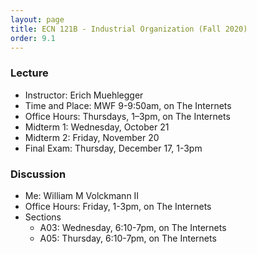 ```yaml
---
layout: page
title: ECN 121B - Industrial Organization (Fall 2020)
order: 9.1
---
```



### Lecture
* Instructor: Erich Muehlegger
* Time and Place: MWF 9-9:50am, on The Internets
* Office Hours: Thursdays, 1–3pm, on The Internets
* Midterm 1: Wednesday, October 21
* Midterm 2: Friday, November 20
* Final Exam: Thursday, December 17, 1-3pm


### Discussion
* Me: William M Volckmann II
* Office Hours: Friday, 1-3pm, on The Internets
* Sections
  * A03: Wednesday, 6:10-7pm, on The Internets
  * A05: Thursday, 6:10-7pm, on The Internets
